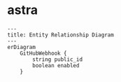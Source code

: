 # astra



```mermaid
---
title: Entity Relationship Diagram
---
erDiagram
    GitHubWebhook {
        string public_id
        boolean enabled
    }
```
